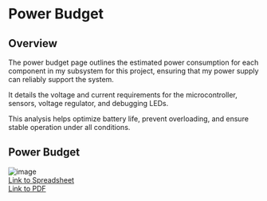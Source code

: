 # Power Budget
## Overview

The power budget page outlines the estimated power consumption for each component 
in my subsystem for this project, ensuring that my power supply can reliably support the system. 

It details the voltage and current requirements for the microcontroller, sensors, 
voltage regulator, and debugging LEDs. 

This analysis helps optimize battery life, prevent overloading, and ensure stable 
operation under all conditions.

## Power Budget
![image](https://github.com/user-attachments/assets/0f41f124-63d7-44ed-8848-bb24d10bd36e) <br>
[Link to Spreadsheet](https://docs.google.com/spreadsheets/d/12uf9W3mrbqPYXF1pln1ugqOVY8jhmh9nDuVUHxvh6Tg/edit?usp=sharing) <br>
[Link to PDF](https://github.com/user-attachments/files/19038031/EGR.314.Power.Budget.V2.pdf)
